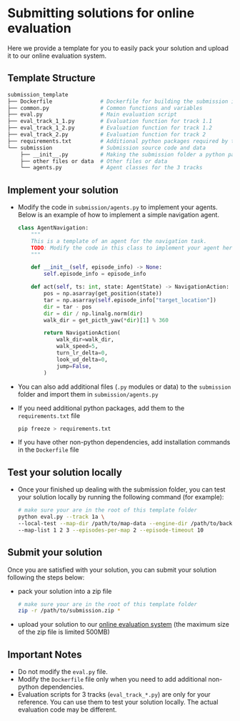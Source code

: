# Submitting solutions for online evaluation

Here we provide a template for you to easily pack your solution and upload it to our online evaluation system.

## Template Structure

```bash
submission_template
├── Dockerfile               # Dockerfile for building the submission image
├── common.py                # Common functions and variables
├── eval.py                  # Main evaluation script
├── eval_track_1_1.py        # Evaluation function for track 1.1
├── eval_track_1_2.py        # Evaluation function for track 1.2
├── eval_track_2.py          # Evaluation function for track 2
├── requirements.txt         # Additional python packages required by the submission 
└── submission               # Submission source code and data
    ├── __init__.py          # Making the submission folder a python package
    ├── other files or data  # Other files or data
    └── agents.py            # Agent classes for the 3 tracks
```

## Implement your solution

- Modify the code in `submission/agents.py` to implement your agents. Below is an example of how to implement a simple navigation agent.

    ```python
    class AgentNavigation:
        """
        This is a template of an agent for the navigation task.
        TODO: Modify the code in this class to implement your agent here.
        """

        def __init__(self, episode_info) -> None:
            self.episode_info = episode_info

        def act(self, ts: int, state: AgentState) -> NavigationAction:
            pos = np.asarray(get_position(state))
            tar = np.asarray(self.episode_info["target_location"])
            dir = tar - pos
            dir = dir / np.linalg.norm(dir)
            walk_dir = get_picth_yaw(*dir)[1] % 360

            return NavigationAction(
                walk_dir=walk_dir,
                walk_speed=5,
                turn_lr_delta=0,
                look_ud_delta=0,
                jump=False,
            )
    ```

- You can also add additional files (`.py` modules or data) to the `submission` folder and import them in `submission/agents.py`
- If you need additional python packages, add them to the `requirements.txt` file

    ```bash
    pip freeze > requirements.txt
    ```

- If you have other non-python dependencies, add installation commands in the `Dockerfile` file

## Test your solution locally

- Once your finished up dealing with the submission folder, you can test your solution locally by running the following command (for example):

    ```bash
    # make sure your are in the root of this template folder
    python eval.py --track 1a \
    --local-test --map-dir /path/to/map-data --engine-dir /path/to/backend-engine \
    --map-list 1 2 3 --episodes-per-map 2 --episode-timeout 10
    ```

## Submit your solution

Once you are satisfied with your solution, you can submit your solution following the steps below:

- pack your solution into a zip file

    ```bash
    # make sure your are in the root of this template folder
    zip -r /path/to/submission.zip * 
    ```

- upload your solution to our [online evaluation system](https://wildscav-eval.inspirai.com) (the maximum size of the zip file is limited 500MB)

## Important Notes

- Do not modify the `eval.py` file.
- Modify the `Dockerfile` file only when you need to add additional non-python dependencies.
- Evaluation scripts for 3 tracks (`eval_track_*.py`) are only for your reference. You can use them to test your solution locally. The actual evaluation code may be different.
